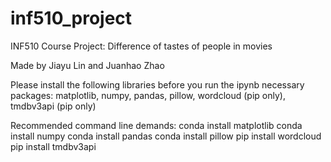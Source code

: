 # inf510_project
INF510 Course Project: Difference of tastes of people in movies

Made by Jiayu Lin and Juanhao Zhao

Please install the following libraries before you run the ipynb
necessary packages: matplotlib, numpy, pandas, pillow, wordcloud (pip only), tmdbv3api (pip only)

Recommended command line demands:
  conda install matplotlib
  conda install numpy
  conda install pandas
  conda install pillow
  pip install wordcloud
  pip install tmdbv3api
